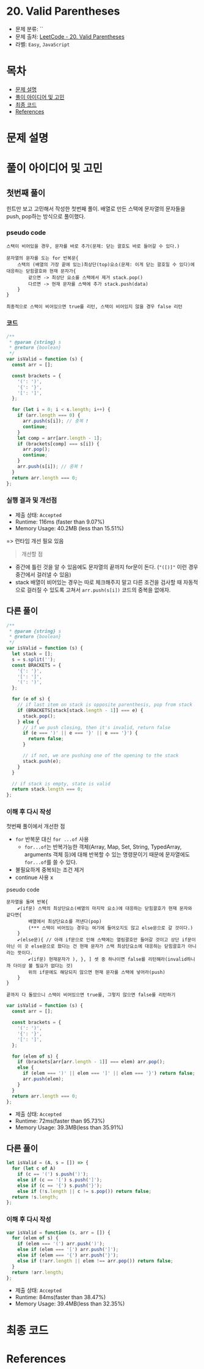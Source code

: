 # 20. Valid Parentheses

- 문제 분류: ``
- 문제 출처: [LeetCode - 20. Valid Parentheses](https://leetcode.com/problems/valid-parentheses/)
- 라벨: `Easy`, `JavaScript`

# 목차

- [문제 설명](#문제-설명)
- [풀이 아이디어 및 고민](#풀이-아이디어-및-고민)
- [최종 코드](#최종-코드)
- [References](#references)

# 문제 설명

# 풀이 아이디어 및 고민

## 첫번째 풀이

힌트만 보고 고민해서 작성한 첫번째 풀이. 배열로 만든 스택에 문자열의 문자들을 push, pop하는 방식으로 풀이했다.

### pseudo code

```
스택이 비어있을 경우, 문자를 바로 추가(문제: 닫는 괄호도 바로 들어갈 수 있다.)

문자열의 문자를 도는 for 반복문{
    스택의 (배열의 가장 끝에 있는)최상단(top)요소(문제: 이게 닫는 괄호일 수 있다)에 대응하는 닫힘괄호와 현재 문자가{
        같으면 -> 최상단 요소를 스택에서 제거 stack.pop()
        다르면 -> 현재 문자를 스택에 추가 stack.push(data)
    }
}

최종적으로 스택이 비어있으면 true를 리턴, 스택이 비어있지 않을 경우 false 리턴

```

### 코드

```js
/**
 * @param {string} s
 * @return {boolean}
 */
var isValid = function (s) {
  const arr = [];

  const brackets = {
    '(': ')',
    '{': '}',
    '[': ']',
  };

  for (let i = 0; i < s.length; i++) {
    if (arr.length === 0) {
      arr.push(s[i]); // 중복 ❗
      continue;
    }
    let comp = arr[arr.length - 1];
    if (brackets[comp] === s[i]) {
      arr.pop();
      continue;
    }
    arr.push(s[i]); // 중복 ❗
  }
  return arr.length === 0;
};
```

### 실행 결과 및 개선점

- 제출 상태: `Accepted`
- Runtime: 116ms (faster than 9.07%)
- Memory Usage: 40.2MB (less than 15.51%)

=> 런타임 개선 필요 있음

> 개선할 점

- 중간에 틀린 것을 알 수 있음에도 문자열의 끝까지 for문이 돈다. (`"([)]"` 이런 경우 중간에서 걸러낼 수 있음)
- stack 배열이 비어있는 경우는 따로 체크해주지 말고 다른 조건을 검사할 때 자동적으로 걸러질 수 있도록 고쳐서 `arr.push(s[i])` 코드의 중복을 없애자.

## 다른 풀이

```js
/**
 * @param {string} s
 * @return {boolean}
 */
var isValid = function (s) {
  let stack = [];
  s = s.split('');
  const BRACKETS = {
    '{': '}',
    '[': ']',
    '(': ')',
  };

  for (e of s) {
    // if last item on stack is opposite parenthesis, pop from stack
    if (BRACKETS[stack[stack.length - 1]] === e) {
      stack.pop();
    } else {
      // if we push closing, then it's invalid, return false
      if (e === ')' || e === '}' || e === '}') {
        return false;
      }

      // if not, we are pushing one of the opening to the stack
      stack.push(e);
    }
  }

  // if stack is empty, state is valid
  return stack.length === 0;
};
```

### 이해 후 다시 작성

첫번째 풀이에서 개선한 점

- `for` 반복문 대신 `for ...of` 사용
  - `for...of`는 반복가능한 객체(Array, Map, Set, String, TypedArray, arguments 객체 등)에 대해 반복할 수 있는 명령문이기 때문에 문자열에도 `for...of`를 쓸 수 있다.
- 불필요하게 중복되는 조건 제거
- continue 사용 x

pseudo code

```
문자열을 돌며 반복{
    ✔️(if문) 스택의 최상단요소(배열의 마지막 요소)에 대응하는 닫힘괄호가 현재 문자와 같다면{
        배열에서 최상단요소를 꺼낸다(pop)
        (*** 스택이 비어있는 경우는 여기에 들어오지도 않고 else문으로 갈 것이다.)
    }
    ✔️(else문){ // 아래 if문으로 인해 스택에는 열림괄호만 들어갈 것이고 상단 if문이 아닌 이 곳 else문으로 왔다는 건 현재 문자가 스택 최상단요소에 대응하는 닫힘괄호가 아니라는 뜻이다.
        ✔️(if문) 현재문자가 ), }, ] 셋 중 하나이면 false를 리턴해라(invalid하니까 더이상 볼 필요가 없다는 것)
        위의 if문에도 해당되지 않으면 현재 문자를 스택에 넣어라(push)
    }
}

끝까지 다 돌았으니 스택이 비어있으면 true를, 그렇지 않으면 false를 리턴하기
```

```js
var isValid = function (s) {
  const arr = [];

  const brackets = {
    '(': ')',
    '{': '}',
    '[': ']',
  };

  for (elem of s) {
    if (brackets[arr[arr.length - 1]] === elem) arr.pop();
    else {
      if (elem === ')' || elem === ']' || elem === '}') return false;
      arr.push(elem);
    }
  }
  return arr.length === 0;
};
```

- 제출 상태: `Accepted`
- Runtime: 72ms(faster than 95.73%)
- Memory Usage: 39.3MB(less than 35.91%)

## 다른 풀이

```js
let isValid = (A, s = []) => {
  for (let c of A)
    if (c == '(') s.push(')');
    else if (c == '[') s.push(']');
    else if (c == '{') s.push('}');
    else if (!s.length || c != s.pop()) return false;
  return !s.length;
};
```

### 이해 후 다시 작성

```js
var isValid = function (s, arr = []) {
  for (elem of s) {
    if (elem === '(') arr.push(')');
    else if (elem === '[') arr.push(']');
    else if (elem === '{') arr.push('}');
    else if (!arr.length || elem !== arr.pop()) return false;
  }
  return !arr.length;
};
```

- 제출 상태: `Accepted`
- Runtime: 84ms(faster than 38.47%)
- Memory Usage: 39.4MB(less than 32.35%)

# 최종 코드

# References
